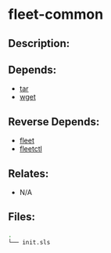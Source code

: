 # fleet-common

## Description:



## Depends:

  -  [tar](/salt/tar)
  -  [wget](/salt/wget)

## Reverse Depends:

  -  [fleet](/salt/fleet)
  -  [fleetctl](/salt/fleetctl)

## Relates:

  -  N/A

## Files:

```bash
.
└── init.sls
```
